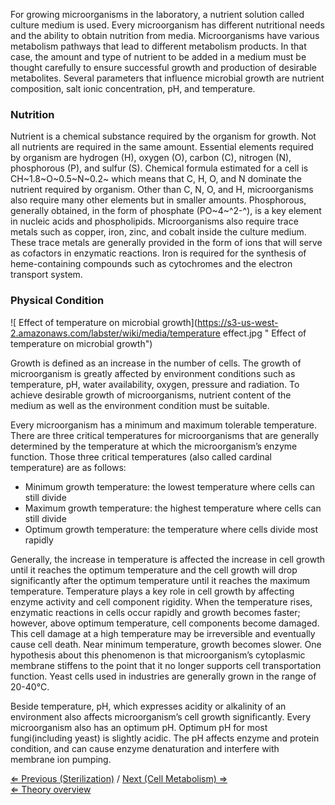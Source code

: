 For growing microorganisms in the laboratory, a nutrient solution called
culture medium is used. Every microorganism has different nutritional
needs and the ability to obtain nutrition from media. Microorganisms
have various metabolism pathways that lead to different metabolism
products. In that case, the amount and type of nutrient to be added in a
medium must be thought carefully to ensure successful growth and
production of desirable metabolites. Several parameters that influence
microbial growth are nutrient composition, salt ionic concentration, pH,
and temperature.

### Nutrition

Nutrient is a chemical substance required by the organism for growth.
Not all nutrients are required in the same amount. Essential elements
required by organism are hydrogen (H), oxygen (O), carbon (C), nitrogen
(N), phosphorous (P), and sulfur (S). Chemical formula estimated for a
cell is CH~1.8~O~0.5~N~0.2~ which means that C, H, O, and N dominate the
nutrient required by organism. Other than C, N, O, and H, microorganisms
also require many other elements but in smaller amounts. Phosphorous,
generally obtained, in the form of phosphate (PO~4~^2-^), is a key
element in nucleic acids and phospholipids. Microorganisms also require
trace metals such as copper, iron, zinc, and cobalt inside the culture
medium. These trace metals are generally provided in the form of ions
that will serve as cofactors in enzymatic reactions. Iron is required
for the synthesis of heme-containing compounds such as cytochromes and
the electron transport system.

### Physical Condition

![ Effect of temperature on microbial growth](https://s3-us-west-2.amazonaws.com/labster/wiki/media/temperature effect.jpg " Effect of temperature on microbial growth")

Growth is defined as an increase in the number of cells. The growth of
microorganism is greatly affected by environment conditions such as
temperature, pH, water availability, oxygen, pressure and radiation. To
achieve desirable growth of microorganisms, nutrient content of the
medium as well as the environment condition must be suitable.

Every microorganism has a minimum and maximum tolerable temperature.
There are three critical temperatures for microorganisms that are
generally determined by the temperature at which the microorganism’s
enzyme function. Those three critical temperatures (also called cardinal
temperature) are as follows:

-   Minimum growth temperature: the lowest temperature where cells can
    still divide
-   Maximum growth temperature: the highest temperature where cells can
    still divide
-   Optimum growth temperature: the temperature where cells divide most
    rapidly

Generally, the increase in temperature is affected the increase in cell
growth until it reaches the optimum temperature and the cell growth will
drop significantly after the optimum temperature until it reaches the
maximum temperature. Temperature plays a key role in cell growth by
affecting enzyme activity and cell component rigidity. When the
temperature rises, enzymatic reactions in cells occur rapidly and growth
becomes faster; however, above optimum temperature, cell components
become damaged. This cell damage at a high temperature may be
irreversible and eventually cause cell death. Near minimum temperature,
growth becomes slower. One hypothesis about this phenomenon is that
microorganism’s cytoplasmic membrane stiffens to the point that it no
longer supports cell transportation function. Yeast cells used in
industries are generally grown in the range of 20-40°C.

Beside temperature, pH, which expresses acidity or alkalinity of an
environment also affects microorganism’s cell growth significantly.
Every microorganism also has an optimum pH. Optimum pH for most
fungi(including yeast) is slightly acidic. The pH affects enzyme and
protein condition, and can cause enzyme denaturation and interfere with
membrane ion pumping.

[⇐ Previous (Sterilization)](/wiki/Sterilization "wikilink") / [Next (Cell
Metabolism) ⇒](/wiki/Cell_Metabolism "wikilink")\
[⇐ Theory overview](/wiki/Fermentation_Case "wikilink")

